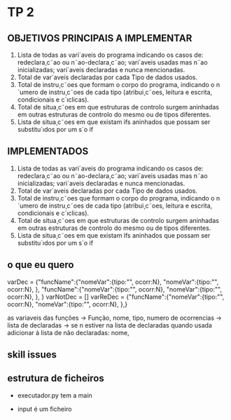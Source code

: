 # TP 2

## OBJETIVOS PRINCIPAIS A IMPLEMENTAR

1. Lista de todas as vari´aveis do programa indicando os casos de: redeclara¸c˜ao ou n˜ao-declara¸c˜ao; vari´aveis
   usadas mas n˜ao inicializadas; vari´aveis declaradas e nunca mencionadas.
2. Total de var´aveis declaradas por cada Tipo de dados usados.
3. Total de instru¸c˜oes que formam o corpo do programa, indicando o n´umero de instru¸c˜oes de cada tipo (atribui¸c˜oes,
   leitura e escrita, condicionais e c´ıclicas).
4. Total de situa¸c˜oes em que estruturas de controlo surgem aninhadas em outras estruturas de controlo do mesmo
   ou de tipos diferentes.
5. Lista de situa¸c˜oes em que existam ifs aninhados que possam ser substitu´ıdos por um s´o if

## IMPLEMENTADOS

1. Lista de todas as vari´aveis do programa indicando os casos de: redeclara¸c˜ao ou n˜ao-declara¸c˜ao; vari´aveis
   usadas mas n˜ao inicializadas; vari´aveis declaradas e nunca mencionadas.
2. Total de var´aveis declaradas por cada Tipo de dados usados.
3. Total de instru¸c˜oes que formam o corpo do programa, indicando o n´umero de instru¸c˜oes de cada tipo (atribui¸c˜oes,
   leitura e escrita, condicionais e c´ıclicas).
4. Total de situa¸c˜oes em que estruturas de controlo surgem aninhadas em outras estruturas de controlo do mesmo
   ou de tipos diferentes.
5. Lista de situa¸c˜oes em que existam ifs aninhados que possam ser substitu´ıdos por um s´o if

## o que eu quero

varDec = {"funcName":{"nomeVar":{tipo:"", ocorr:N},
"nomeVar":{tipo:"", ocorr:N},
},
"funcName":{"nomeVar":{tipo:"", ocorr:N},
"nomeVar":{tipo:"", ocorr:N},
},
}
varNotDec = []
varReDec = {"funcName":{"nomeVar":{tipo:"", ocorr:N},
"nomeVar":{tipo:"", ocorr:N},
},}

as variaveis das funções
-> Função, nome, tipo, numero de ocorrencias
-> lista de declaradas
-> se n estiver na lista de declaradas quando usada adicionar à lista de não declaradas: nome,

## skill issues

## estrutura de ficheiros

- executador.py tem a main

- input é um ficheiro
